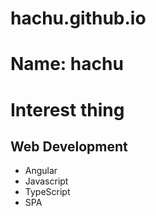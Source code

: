 # hachu.github.io

# Name: hachu
# Interest thing
## Web Development
* Angular
* Javascript
* TypeScript
* SPA
